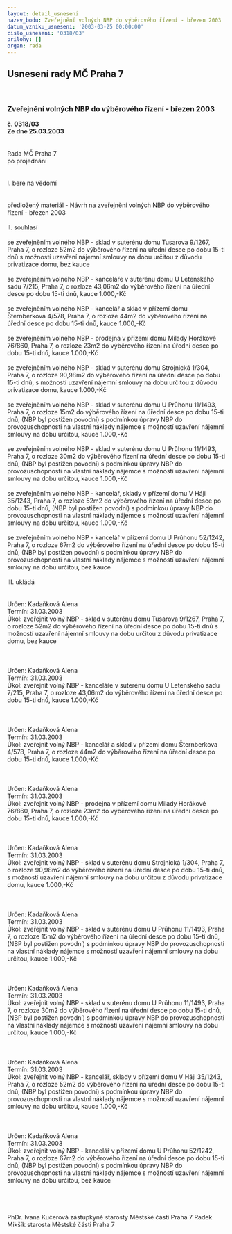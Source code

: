 ```yaml
---
layout: detail_usneseni
nazev_bodu: Zveřejnění volných NBP do výběrového řízení - březen 2003
datum_vzniku_usneseni: '2003-03-25 00:00:00'
cislo_usneseni: '0318/03'
prilohy: []
organ: rada
---
```

<div id="ucUsn_pList" class="usn">
	<span><h2>Usnesení rady MČ Praha 7 </h2>
<br></span><div class="standBody">
<span><h3>Zveřejnění volných NBP do výběrového řízení - březen 2003</h3></span><div class="center">
		<strong>č. 0318/03</strong><br>
	</div>
<div class="center">
		<strong>Ze dne 25.03.2003</strong><br><br>
	</div>
<br>Rada MČ Praha 7<br>po projednání<br><br><br>I.	bere na vědomí<br><br> <br>předložený materiál - Návrh na zveřejnění volných NBP do výběrového řízení - březen 2003 <br><br>II.	souhlasí <br><br>se zveřejněním volného NBP - sklad v suterénu domu Tusarova 9/1267, Praha 7, o rozloze 52m2 do výběrového řízení na úřední desce po dobu 15-ti dnů s možností uzavření nájemní smlouvy na dobu určitou z důvodu privatizace domu, bez kauce  <br><br>se zveřejněním volného NBP - kanceláře v suterénu domu U Letenského sadu 7/215, Praha 7, o rozloze 43,06m2 do výběrového řízení na úřední desce po dobu 15-ti dnů, kauce 1.000,-Kč<br><br>se zveřejněním volného NBP - kancelář a sklad v přízemí domu Šternberkova 4/578, Praha 7, o rozloze 44m2 do výběrového řízení na úřední desce po dobu 15-ti dnů, kauce 1.000,-Kč<br> <br>se zveřejněním volného NBP - prodejna v přízemí domu Milady Horákové 76/860, Praha 7, o rozloze 23m2 do výběrového řízení na úřední desce po dobu 15-ti dnů, kauce 1.000,-Kč<br><br>se zveřejněním volného NBP - sklad v suterénu domu Strojnická 1/304, Praha 7, o rozloze 90,98m2 do výběrového řízení na úřední desce po dobu 15-ti dnů, s možností uzavření nájemní smlouvy na dobu určitou z důvodu privatizace domu, kauce 1.000,-Kč<br><br>se zveřejněním volného NBP - sklad v suterénu domu U Průhonu 11/1493, Praha 7, o rozloze 15m2 do výběrového řízení na úřední desce po dobu 15-ti dnů, (NBP byl postižen povodní) s podmínkou úpravy NBP do provozuschopnosti na vlastní náklady nájemce s možností uzavření nájemní smlouvy na dobu určitou,  kauce 1.000,-Kč<br> <br>se zveřejněním volného NBP - sklad v suterénu domu U Průhonu 11/1493, Praha 7, o rozloze 30m2 do výběrového řízení na úřední desce po dobu 15-ti dnů, (NBP byl postižen povodní) s podmínkou úpravy NBP do provozuschopnosti na vlastní náklady nájemce s možností uzavření nájemní smlouvy na dobu určitou,  kauce 1.000,-Kč<br><br>se zveřejněním volného NBP - kancelář, sklady v přízemí domu V Háji 35/1243, Praha 7, o rozloze 52m2 do výběrového řízení na úřední desce po dobu 15-ti dnů, (NBP byl postižen povodní) s podmínkou úpravy NBP do provozuschopnosti na vlastní náklady nájemce s možností uzavření nájemní smlouvy na dobu určitou,  kauce 1.000,-Kč<br><br>se zveřejněním volného NBP - kancelář v přízemí domu U Průhonu 52/1242, Praha 7, o rozloze 67m2 do výběrového řízení na úřední desce po dobu 15-ti dnů, (NBP byl postižen povodní) s podmínkou úpravy NBP do provozuschopnosti na vlastní náklady nájemce s možností uzavření nájemní smlouvy na dobu určitou,  bez kauce <br><br>III.	ukládá <br><br> <br>Určen:	Kadaňková Alena<br>Termín: 31.03.2003<br>Úkol:	zveřejnit volný NBP - sklad v suterénu domu Tusarova 9/1267, Praha 7, o rozloze 52m2 do výběrového řízení na úřední desce po dobu 15-ti dnů s možností uzavření nájemní smlouvy na dobu určitou z důvodu privatizace domu, bez kauce  <br> <br><br> <br>Určen:	Kadaňková Alena<br>Termín: 31.03.2003<br>Úkol:	zveřejnit volný NBP - kanceláře v suterénu domu U Letenského sadu 7/215, Praha 7, o rozloze 43,06m2 do výběrového řízení na úřední desce po dobu 15-ti dnů, kauce 1.000,-Kč<br> <br><br> <br>Určen:	Kadaňková Alena<br>Termín: 31.03.2003<br>Úkol:	zveřejnit volný NBP - kancelář a sklad v přízemí domu Šternberkova 4/578, Praha 7, o rozloze 44m2 do výběrového řízení na úřední desce po dobu 15-ti dnů, kauce 1.000,-Kč<br> <br><br> <br>Určen:	Kadaňková Alena<br>Termín: 31.03.2003<br>Úkol:	zveřejnit volný NBP - prodejna v přízemí domu Milady Horákové 76/860, Praha 7, o rozloze 23m2 do výběrového řízení na úřední desce po dobu 15-ti dnů, kauce 1.000,-Kč<br> <br><br> <br>Určen:	Kadaňková Alena<br>Termín: 31.03.2003<br>Úkol:	zveřejnit volný NBP - sklad v suterénu domu Strojnická 1/304, Praha 7, o rozloze 90,98m2 do výběrového řízení na úřední desce po dobu 15-ti dnů, s možností uzavření nájemní smlouvy na dobu určitou z důvodu privatizace domu, kauce 1.000,-Kč<br> <br><br> <br>Určen:	Kadaňková Alena<br>Termín: 31.03.2003<br>Úkol:	zveřejnit volný NBP - sklad v suterénu domu U Průhonu 11/1493, Praha 7, o rozloze 15m2 do výběrového řízení na úřední desce po dobu 15-ti dnů, (NBP byl postižen povodní) s podmínkou úpravy NBP do provozuschopnosti na vlastní náklady nájemce s možností uzavření nájemní smlouvy na dobu určitou,  kauce 1.000,-Kč<br> <br><br> <br>Určen:	Kadaňková Alena<br>Termín: 31.03.2003<br>Úkol:	zveřejnit volný NBP - sklad v suterénu domu U Průhonu 11/1493, Praha 7, o rozloze 30m2 do výběrového řízení na úřední desce po dobu 15-ti dnů, (NBP byl postižen povodní) s podmínkou úpravy NBP do provozuschopnosti na vlastní náklady nájemce s možností uzavření nájemní smlouvy na dobu určitou,  kauce 1.000,-Kč<br> <br><br> <br>Určen:	Kadaňková Alena<br>Termín: 31.03.2003<br>Úkol:	zveřejnit volný NBP - kancelář, sklady v přízemí domu V Háji 35/1243, Praha 7, o rozloze 52m2 do výběrového řízení na úřední desce po dobu 15-ti dnů, (NBP byl postižen povodní) s podmínkou úpravy NBP do provozuschopnosti na vlastní náklady nájemce s možností uzavření nájemní smlouvy na dobu určitou,  kauce 1.000,-Kč<br> <br><br> <br>Určen:	Kadaňková Alena<br>Termín: 31.03.2003<br>Úkol:	zveřejnit volný NBP - kancelář v přízemí domu U Průhonu 52/1242, Praha 7, o rozloze 67m2 do výběrového řízení na úřední desce po dobu 15-ti dnů, (NBP byl postižen povodní) s podmínkou úpravy NBP do provozuschopnosti na vlastní náklady nájemce s možností uzavření nájemní smlouvy na dobu určitou,  bez kauce <br> <br><br> <br>	<br>PhDr. Ivana Kučerová zástupkyně starosty Městské části Praha 7	 Radek Mikšík starosta Městské části Praha 7<br>	<br><br>
</div>
</div>
